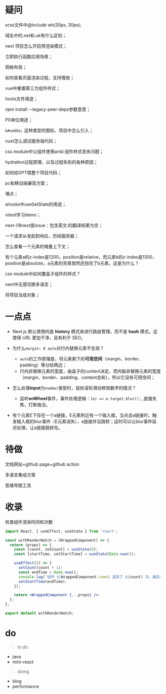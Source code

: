 # 疑问

scss文件中@include wh(30px, 30px);

域名中的.net和.uk有什么区别；

next 项目怎么开启预渲染模式；

立即执行函数应用场景；

网格布局；

如何查看页面渲染过程，支持慢放；

vue中重置第三方组件样式；

hosts文件用途；

npm install --legacy-peer-deps参数意思；

PX单位用途；

`&#xe6be;` 这种类型的图标，项目中怎么引入；

nuxt怎么调试服务端代码；

css module中父组件使用antd 组件样式丢失问题；

hydration过程原理，以及过程失败的各种原因；

如何给GPT喂整个项目代码；

pc和移动端兼容方案；

埋点；

ahooks中useSetState的用途；

vitest学习demo；

next-i18next提issue：包含英文:的翻译结果为空；

一个请求从发起到响应，历经服务器；

怎么查看一个元素的堆叠上下文；

有个元素a的z-index是1200，position是relative，而元素b的z-index是1300，position是absolute，a元素的背景居然还挡住了b元素，这是为什么？

css module中如何覆盖子组件的样式？

next中无感切换多语言；

将项目当成对象；

# 一点点

- Next.js 默认使用的是 **history** 模式来进行路由管理，而不是 **hash** 模式。这使得 URL 更加干净，且有利于 SEO。
- 为什么`margin: 0 auto`对行内替换元素不生效？

  - `auto`的工作原理是，将元素剩下的**可用空间**（margin、border、padding）等分给两边；
  - 行内非替换元素的宽度，由盒子的content决定，而内联非替换元素的宽度（margin、border、padding、content总和），所以它没有可用空间；
- 怎么处理**input**为`number`类型时，鼠标滚轮滑动修改数字的情况？
  - 监听**onWheel**事件，事件处理逻辑：`(e) => e.target.blur();` ,直接失焦，打断施法。
- 有个元素E下存在一个a链接，E元素附近有一个输入框，当点击a链接时，触发输入框的blur事件（E元素消失），a链接并没跳转；这时可以让blur事件延迟处理，让a链接跳转先。


# 待做

文档网站+github page+github action

多语言集成方案

思维导图工具

# 收录

检查组件渲染时间和次数

```jsx
import React, { useEffect, useState } from 'react';

const withRenderWatch = (WrappedComponent) => {
  return (props) => {
    const [count, setCount] = useState(0);
    const [startTime, setStartTime] = useState(Date.now());

    useEffect(() => {
      setCount(count + 1);
      const endTime = Date.now();
      console.log(`组件 ${WrappedComponent.name} 渲染了 ${count} 次，最后一次渲染花费了 ${endTime - startTime} 毫秒`);
      setStartTime(endTime);
    });

    return <WrappedComponent {...props} />;
  };
};

export default withRenderWatch;
```

# do

> to do

- java
- mini-react 

> doing

- blog
- performance
